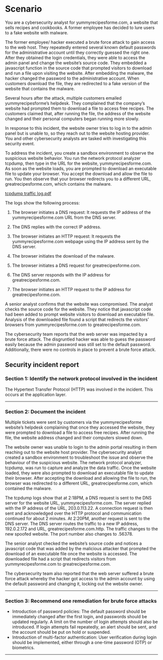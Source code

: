 # Scenario
You are a cybersecurity analyst for yummyrecipesforme.com, a website that sells recipes and cookbooks. A former employee has decided to lure users to a fake website with malware. 

The former employee/ hacker executed a brute force attack to gain access to the web host. They repeatedly entered several known default passwords for the administrative account until they correctly guessed the right one. After they obtained the login credentials, they were able to access the admin panel and change the website’s source code. They embedded a javascript function in the source code that prompted visitors to download and run a file upon visiting the website. After embedding the malware, the hacker changed the password to the administrative account. When customers download the file, they are redirected to a fake version of the website that contains the malware. 

Several hours after the attack, multiple customers emailed yummyrecipesforme’s helpdesk. They complained that the company’s website had prompted them to download a file to access free recipes. The customers claimed that, after running the file, the address of the website changed and their personal computers began running more slowly. 

In response to this incident, the website owner tries to log in to the admin panel but is unable to, so they reach out to the website hosting provider. You and other cybersecurity analysts are tasked with investigating this security event.

To address the incident, you create a sandbox environment to observe the suspicious website behavior. You run the network protocol analyzer tcpdump, then type in the URL for the website, yummyrecipesforme.com. As soon as the website loads, you are prompted to download an executable file to update your browser. You accept the download and allow the file to run. You then observe that your browser redirects you to a different URL, greatrecipesforme.com, which contains the malware.  

[tcpdump traffic log.pdf](https://github.com/user-attachments/files/17649542/tcpdump.traffic.log.pdf)

The logs show the following process:

1. The browser initiates a DNS request: It requests the IP address of the yummyrecipesforme.com URL from the DNS server.

2. The DNS replies with the correct IP address. 

3. The browser initiates an HTTP request: It requests the yummyrecipesforme.com webpage using the IP address sent by the DNS server.

4. The browser initiates the download of the malware.

5. The browser initiates a DNS request for greatrecipesforme.com.

6. The DNS server responds with the IP address for greatrecipesforme.com.

7. The browser initiates an HTTP request to the IP address for greatrecipesforme.com.

A senior analyst confirms that the website was compromised. The analyst checks the source code for the website. They notice that javascript code had been added to prompt website visitors to download an executable file. Analysis of the downloaded file found a script that redirects the visitors’ browsers from yummyrecipesforme.com to greatrecipesforme.com. 

The cybersecurity team reports that the web server was impacted by a brute force attack. The disgruntled hacker was able to guess the password easily because the admin password was still set to the default password. Additionally, there were no controls in place to prevent a brute force attack. 

## Security incident report
### Section 1: Identify the network protocol involved in the incident
The Hypertext Transfer Protocol (HTTP) was involved in the incident. This occurs at the application layer.

---

### Section 2: Document the incident
Multiple tickets were sent by customers via the yummyrecipesforme website’s helpdesk complaining that once they accessed the website, they were prompted to download a file to access free recipes. After running the file, the website address changed and their computers slowed down.

The website owner was unable to login to the admin portal resulting in them reaching out to the website host provider. The cybersecurity analyst created a sandbox environment to troubleshoot the issue and observe the behaviour of the suspicious website. The network protocol analyzer, tcpdump, was run to capture and analyze the data traffic. Once the website loaded, they were also prompted to download an executable file to update their browser. After accepting the download and allowing the file to run, the browser was redirected to a different URL, greatrecipesforme.com, which contained the malware.

The tcpdump logs show that at 2:18PM, a DNS request is sent to the DNS server for the website URL, yummyrecipesforme.com. The server replied with the IP address of the URL, 203.0.113.22. A connection request is then sent and acknowledged over the HTTP protocol and communication continued for about 2 minutes. At 2:20PM, another request is sent to the DNS server. The DNS server routes the traffic to a new IP address, 192.0.2.172 and URL, greatrecipesforme.com.http. The traffic changes to the new spoofed website. The port number also changes to .56378.

The senior analyst checked the website’s source code and notices a javascript code that was added by the malicious attacker that prompted the download of an executable file once the website is accessed. The downloaded file had a script that redirects visitors from yummyrecipesforme.com to greatrecipesforme.com.

The cybersecurity team also reported that the web server suffered a brute force attack whereby the hacker got access to the admin account by using the default password and changing it, locking out the website owner.

---

### Section 3: Recommend one remediation for brute force attacks
- Introduction of password policies: The default password should be immediately changed after the first login, and passwords should be updated regularly. A limit on the number of login attempts should also be introduced. If login attempts fail repeatedly, an alert should be sent, and the account should be put on hold or suspended.
- Introduction of multi-factor authentication: User verification during login should be implemented, either through a one-time password (OTP) or biometrics.

---